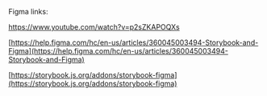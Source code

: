 Figma links:

https://www.youtube.com/watch?v=p2sZKAPOQXs

[https://help.figma.com/hc/en-us/articles/360045003494-Storybook-and-Figma](https://help.figma.com/hc/en-us/articles/360045003494-Storybook-and-Figma)

[https://storybook.js.org/addons/storybook-figma](https://storybook.js.org/addons/storybook-figma)